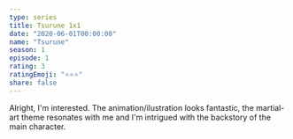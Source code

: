 ```yaml
---
type: series
title: Tsurune 1x1
date: "2020-06-01T00:00:00"
name: "Tsurune"
season: 1
episode: 1
rating: 3
ratingEmoji: "⭐️⭐️⭐️"
share: false
---
```


Alright, I'm interested. The animation/ilustration looks fantastic, the martial-art theme resonates with me and I'm intrigued with the backstory of the main character.
